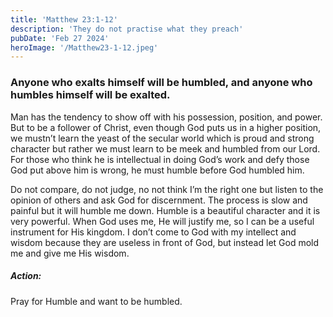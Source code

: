 ```yaml
---
title: 'Matthew 23:1-12'
description: 'They do not practise what they preach'
pubDate: 'Feb 27 2024'
heroImage: '/Matthew23-1-12.jpeg'
---
```


### Anyone who exalts himself will be humbled, and anyone who humbles himself will be exalted.

Man has the tendency to show off with his possession, position, and power. But to be a follower of Christ, even though God puts us in a higher position, we mustn’t learn the yeast of the secular world which is proud and strong character but rather we must learn to be meek and humbled from our Lord. For those who think he is intellectual in doing God’s work and defy those God put above him is wrong, he must humble before God humbled him. 

Do not compare, do not judge, no not think I’m the right one but listen to the opinion of others and ask God for discernment. The process is slow and painful but it will humble me down. Humble is a beautiful character and it is very powerful. When God uses me, He will justify me, so I can be a useful instrument for His kingdom. I don’t come to God with my intellect and wisdom because they are useless in front of God, but instead let God mold me and give me His wisdom.

##### Action:
Pray for Humble and want to be humbled.
